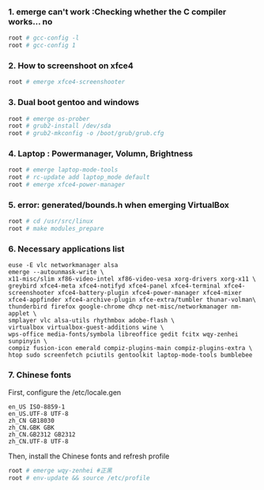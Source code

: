 ### 1. emerge can't work :Checking whether the C compiler works... no
```bash
root # gcc-config -l
root # gcc-config 1
```
### 2. How to screenshoot on xfce4
```bash
root # emerge xfce4-screenshooter
```
### 3. Dual boot gentoo and windows
```bash
root # emerge os-prober
root # grub2-install /dev/sda
root # grub2-mkconfig -o /boot/grub/grub.cfg
```

### 4. Laptop : Powermanager, Volumn, Brightness
```bash
root # emerge laptop-mode-tools
root # rc-update add laptop_mode default
root # emerge xfce4-power-manager
```
### 5. error: generated/bounds.h when emerging VirtualBox
```bash
root # cd /usr/src/linux
root # make modules_prepare
```
### 6. Necessary applications list
```
euse -E vlc networkmanager alsa
emerge --autounmask-write \
x11-misc/slim xf86-video-intel xf86-video-vesa xorg-drivers xorg-x11 \
greybird xfce4-meta xfce4-notifyd xfce4-panel xfce4-terminal xfce4-screenshooter xfce4-battery-plugin xfce4-power-manager xfce4-mixer xfce4-appfinder xfce4-archive-plugin xfce-extra/tumbler thunar-volman\
thunderbird firefox google-chrome dhcp net-misc/networkmanager nm-applet \
smplayer vlc alsa-utils rhythmbox adobe-flash \
virtualbox virtualbox-guest-additions wine \
wps-office media-fonts/symbola libreoffice gedit fcitx wqy-zenhei sunpinyin \
compiz fusion-icon emerald compiz-plugins-main compiz-plugins-extra \
htop sudo screenfetch pciutils gentoolkit laptop-mode-tools bumblebee 
```
### 7. Chinese fonts
First, configure the /etc/locale.gen
```
en_US ISO-8859-1
en_US.UTF-8 UTF-8
zh_CN GB18030
zh_CN.GBK GBK
zh_CN.GB2312 GB2312
zh_CN.UTF-8 UTF-8
```
Then, install the Chinese fonts and refresh profile
```bash
root # emerge wqy-zenhei #正黑
root # env-update && source /etc/profile
```
